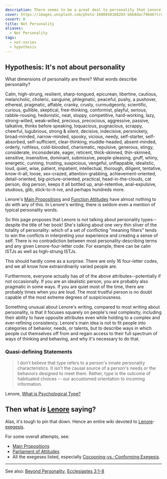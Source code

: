 ```yaml
---
description: There seems to be a great deal to personality that Lenore Thomson doesn't talk about.
cover: https://images.unsplash.com/photo-1600430188203-bbb8dac79646?crop=entropy&cs=srgb&fm=jpg&ixid=M3wxOTcwMjR8MHwxfHNlYXJjaHw5fHx0YXJvdHxlbnwwfHx8fDE3NDIzNDc4NjR8MA&ixlib=rb-4.0.3&q=85
coverY: 0
title: Not Personality
aliases:
  - Not Personality
tags:
  - not-series
  - hypothesis
---
```


## Hypothesis: It's not about personality

What dimensions of personality are there? What words describe personality?

Calm, high-strung, resilient, sharp-tongued, epicurean, libertine, cautious, melancholic, choleric, sanguine, phlegmatic, peaceful, pushy, a pushover, ethereal, pragmatic, affable, cranky, crusty, curmudgeonly, scientific, curious, gullible, skeptical, free-thinking, conformist, playful, serious, rabble-rousing, hedonistic, neat, sloppy, competitive, hard-working, lazy, strong-willed, weak-willed, precious, precocious, aggressive, passive, talkative, thinks before speaking, loquacious, pugnacious, scrappy, cheerful, lugubrious, strong & silent, decisive, indecisive, persnickety, broad-minded, narrow-minded, spooky, vicious, needy, self-starter, self-absorbed, self-sufficient, clear-thinking, muddle-headed, absent-minded, orderly, ruthless, cold-blooded, charismatic, repulsive, generous, stingy, considerate, inconsiderate, eager, reticent, thick-skinned, thin-skinned, sensitive, insensitive, dominant, submissive, people-pleasing, gruff, whiny, energetic, cunning, trusting, suspicious, vengeful, unflappable, idealistic, loud, quiet, wise, patient, impatient, intellectual, thorough, diligent, tentative, know-it-all, loose, sex-crazed, attention-grabbing, achievement-oriented, detail-oriented, big-picture-oriented, practical, head-in-the-clouds, cat person, dog person, keeps it all bottled up, anal-retentive, anal-expulsive, studious, glib, stick-to-it-ive, and perhaps hundreds more.

Lenore's [Main Propositions](/wiki/fundamentals/main-propositions) and [Function Attitudes](/wiki/fundamentals/function-attitude) have almost nothing to do with any of this. In Lenore's writing, there is seldom even a mention of typical personality words.

So this page proposes that Lenore is not talking about personality types--despite the title of her book! She's talking about one very thin sliver of the totality of personality: which of a set of conflicting "meaning filters" tends to win the conflicts in interpreting your experience and creating a sense of self. There is no contradiction between most personality-describing terms and any given Lenore-four-letter code. For example, there can be calm ISTJs as well as high-strung ISTJs.

This should hardly come as a surprise. There are only 16 four-letter codes, and we all know how extraordinarily varied people are.

Furthermore, everyone actually has _all_ of the above attributes--potentially if not occasionally. If you are an idealistic person, you are probably also pragmatic in some ways. If you are quiet most of the time, there are probably times when you are loud. The most trustful person is no doubt capable of the most extreme degrees of suspiciousness.

Something unusual about Lenore's writing, compared to most writing about personality, is that it focuses squarely on people's real complexity, including their ability to have opposite attributes even while holding to a complex and ever-refining consistency. Lenore's main idea is not to fit people into categories of behavior, needs, or talents, but to describe ways in which people cut themselves off from and regain access to their full spectrum of ways of thinking and behaving, and why it's necessary to do that.

### Quasi-defining Statements

> I don't believe that type refers to a person's innate personality characteristics. It isn't the causal source of a person's needs or the behaviors designed to meet them.
> Rather, type is the outcome of habituated choices -- our accustomed orientation to incoming information.

Lenore, [What is Psychological Type?](https://www.personalitypathways.com/thomson.html)

## Then what _is_ [Lenore](/wiki/people-and-systems/lenore-thomson) saying?

Alas, it's tough to pin that down. Hence an entire wiki devoted to [Lenore](/wiki/people-and-systems/lenore-thomson)-[exegesis](/wiki/fundamentals/exegesis).

For some overall attempts, see:

- [Main Propositions](/wiki/fundamentals/main-propositions)
- [Parliament of Attitudes](/wiki/exegeses/parliament-of-attitudes)
- All the exegeses listed, especially [Cocooning-vs.-Conforming Exegesis](/wiki/exegeses/introversion-extraversion/truth-and-language-exegesis).

---

See also: [Beyond Personality](/wiki/exegeses/not-personality/beyond-personality), [Ecclesiastes 3:1-8](https://www.biblegateway.com/passage/?search=Ecclesiastes%203%3A1-8&version=NIV)
